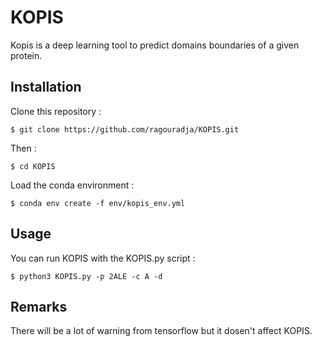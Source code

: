 # KOPIS
Kopis is a deep learning tool to predict domains boundaries of a given protein.




Installation
------------
Clone this repository : 

    $ git clone https://github.com/ragouradja/KOPIS.git

Then :

    $ cd KOPIS

Load the conda environment : 

    $ conda env create -f env/kopis_env.yml


Usage
-----

You can run KOPIS with the KOPIS.py script : 

    $ python3 KOPIS.py -p 2ALE -c A -d


Remarks
-------

There will be a lot of warning from tensorflow but it dosen't affect KOPIS.